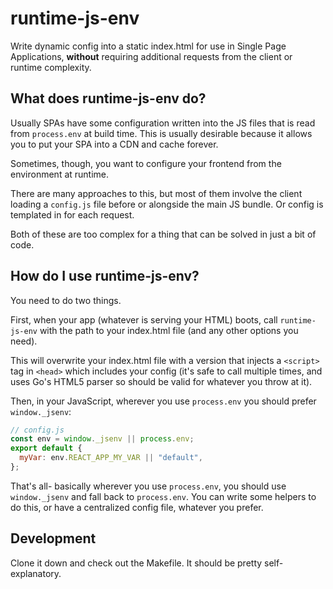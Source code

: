 # runtime-js-env

Write dynamic config into a static index.html for use in Single Page Applications,
**without** requiring additional requests from the client or runtime complexity.

## What does runtime-js-env do?

Usually SPAs have some configuration written into the JS files
that is read from `process.env` at build time.
This is usually desirable because it allows you to put your SPA into a CDN and cache forever.

Sometimes, though, you want to configure your frontend from the environment at runtime.

There are many approaches to this, but most of them involve the client loading a `config.js` file
before or alongside the main JS bundle. Or config is templated in for each request.

Both of these are too complex for a thing that can be solved in just a bit of code.

## How do I use runtime-js-env? 

You need to do two things.

First, when your app (whatever is serving your HTML) boots,
call `runtime-js-env` with the path to your index.html file
(and any other options you need).

This will overwrite your index.html file with a version
that injects a `<script>` tag in `<head>` which includes your config
(it's safe to call multiple times, and uses Go's HTML5 parser so should be valid for whatever you throw at it).

Then, in your JavaScript, wherever you use `process.env` you should prefer `window._jsenv`:

```js
// config.js
const env = window._jsenv || process.env;
export default {
  myVar: env.REACT_APP_MY_VAR || "default",
};
```

That's all- basically wherever you use `process.env`,
you should use `window._jsenv` and fall back to `process.env`.
You can write some helpers to do this, or have a centralized config file, whatever you prefer.

## Development

Clone it down and check out the Makefile. It should be pretty self-explanatory.
